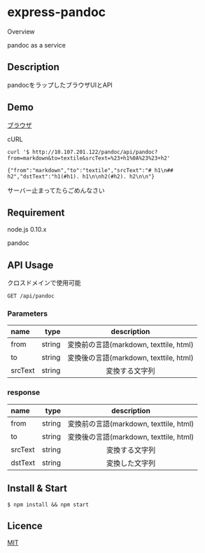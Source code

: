 express-pandoc
====

Overview

pandoc as a service

## Description
pandocをラップしたブラウザUIとAPI

## Demo
[ブラウザ]('http://10.107.201.122/pandoc')

cURL
```
curl '$ http://10.107.201.122/pandoc/api/pandoc?from=markdown&to=textile&srcText=%23+h1%0A%23%23+h2'

{"from":"markdown","to":"textile","srcText":"# h1\n## h2","dstText":"h1(#h1). h1\n\nh2(#h2). h2\n\n"}
```

サーバー止まってたらごめんなさい

## Requirement

node.js 0.10.x

pandoc

## API Usage

クロスドメインで使用可能

```
GET /api/pandoc
```

### Parameters
| name       | type     | description  |
|:-----------|---------:|:------------:|
| from       | string   | 変換前の言語(markdown, texttile, html)|
| to         | string   | 変換後の言語(markdown, texttile, html)|
| srcText    | string   | 変換する文字列 |

### response
| name       | type     | description  |
|:-----------|---------:|:------------:|
| from       | string   | 変換前の言語(markdown, texttile, html)|
| to         | string   | 変換後の言語(markdown, texttile, html)|
| srcText    | string   | 変換する文字列 |
| dstText    | string   | 変換した文字列 |

## Install & Start

```
$ npm install && npm start
```

## Licence

[MIT](https://github.com/tcnksm/tool/blob/master/LICENCE)

